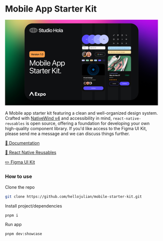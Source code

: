# Mobile App Starter Kit

![banner](https://github.com/hellojulian/mobile-starter-kit/blob/main/banner.jpg)

A Mobile app starter kit featuring a clean and well-organized design system. Crafted with [NativeWind v4](https://www.nativewind.dev/) and accessibility in mind, `react-native-reusables` is open source, offering a foundation for developing your own high-quality component library. If you'd like access to the Figma UI Kit, please send me a message and we can discuss things further.


[📖 Documentation](https://hellojulian.github.io/msk/)

[📖 React Native Reusables](https://rnr-docs.vercel.app/)

[✏️ Figma UI Kit](https://www.figma.com/design/bvo3Wk0Vxi5PeiVGgfibJk/Mobile-App-Starter-Kit?node-id=2062-11367&t=aiitMPY486u9rCB1-1
)



### How to use

Clone the repo 

```bash
git clone https://github.com/hellojulian/mobile-starter-kit.git
```


Install project/dependencies

```bash
pnpm i
```

Run app

```bash
pnpm dev:showcase
```



